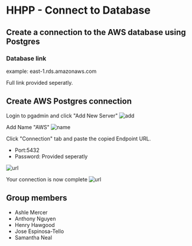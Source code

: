 # HHPP - Connect to Database

## Create a connection to the AWS database using Postgres

### Database link

example: east-1.rds.amazonaws.com

Full link provided seperatly.

## Create AWS Postgres connection

Login to pgadmin and click "Add New Server"
![add](https://github.com/alwaysanthony/HHPP/blob/Jose/Resources/images/add.png)

Add Name "AWS"
![name](https://github.com/alwaysanthony/HHPP/blob/Jose/Resources/images/name.png)

Click "Connection" tab and paste the copied Endpoint URL.
- Port:5432
- Password: Provided seperatly

![url](https://github.com/alwaysanthony/HHPP/blob/Jose/Resources/images/url.png)

Your connection is now complete
![url](https://github.com/alwaysanthony/HHPP/blob/Jose/Resources/images/complete.png)

## Group members

- Ashle Mercer
- Anthony Nguyen
- Henry Hawgood
- Jose Espinosa-Tello
- Samantha Neal








